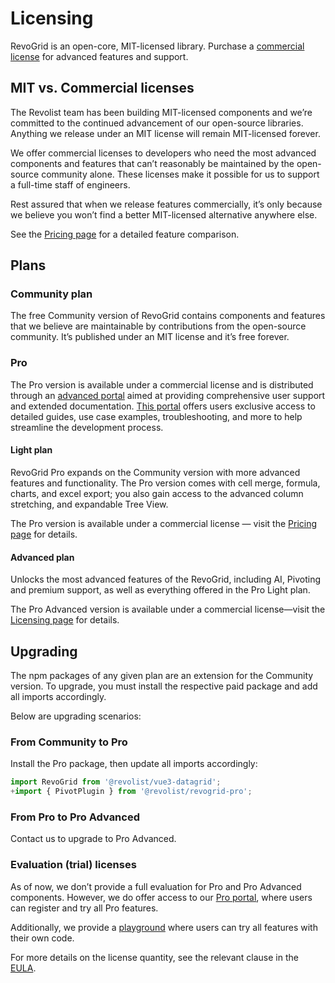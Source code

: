 # Licensing

RevoGrid is an open-core, MIT-licensed library. Purchase a [commercial license](/pro) for advanced features and support.


## MIT vs. Commercial licenses

The Revolist team has been building MIT-licensed components and we’re committed to the continued advancement of our open-source libraries. Anything we release under an MIT license will remain MIT-licensed forever.

We offer commercial licenses to developers who need the most advanced components and features that can’t reasonably be maintained by the open-source community alone. These licenses make it possible for us to support a full-time staff of engineers.

Rest assured that when we release features commercially, it’s only because we believe you won’t find a better MIT-licensed alternative anywhere else.

See the [Pricing page](/pro) for a detailed feature comparison.

## Plans

### Community plan

The free Community version of RevoGrid contains components and features that we believe are maintainable by contributions from the open-source community. It’s published under an MIT license and it’s free forever.

### Pro

The Pro version is available under a commercial license and is distributed through an [advanced portal](https://pro.rv-grid.com/) aimed at providing comprehensive user support and extended documentation. [This portal](https://pro.rv-grid.com/) offers users exclusive access to detailed guides, use case examples, troubleshooting, and more to help streamline the development process.

#### Light plan

RevoGrid Pro expands on the Community version with more advanced features and functionality. The Pro version comes with cell merge, formula, charts, and excel export; you also gain access to the advanced column stretching, and expandable Tree View.

The Pro version is available under a commercial license — visit the [Pricing page](/pro) for details.

#### Advanced plan

Unlocks the most advanced features of the RevoGrid, including AI, Pivoting and premium support, as well as everything offered in the Pro Light plan.

The Pro Advanced version is available under a commercial license—visit the [Licensing page](/pro/policies/license) for details.


## Upgrading

The npm packages of any given plan are an extension for the Community version. To upgrade, you must install the respective paid package and add all imports accordingly.

Below are upgrading scenarios:

### From Community to Pro

Install the Pro package, then update all imports accordingly:

```typescript
import RevoGrid from '@revolist/vue3-datagrid';
+import { PivotPlugin } from '@revolist/revogrid-pro';
```

### From Pro to Pro Advanced

Contact us to upgrade to Pro Advanced.

### Evaluation (trial) licenses

As of now, we don’t provide a full evaluation for Pro and Pro Advanced components. However, we do offer access to our [Pro portal](https://pro.rv-grid.com/), where users can register and try all Pro features.

Additionally, we provide a [playground](https://pro.rv-grid.com/demo/playground) where users can try all features with their own code.

For more details on the license quantity, see the relevant clause in the [EULA](https://rv-grid.com/pro/policies/license).